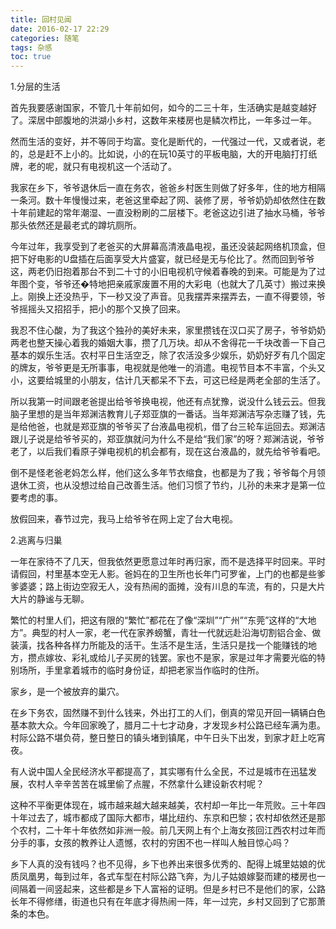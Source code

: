 ```yaml
---
title: 回村见闻
date: 2016-02-17 22:29
categories: 随笔
tags: 杂感
toc: true
---
```

1.分层的生活

首先我要感谢国家，不管几十年前如何，如今的二三十年，生活确实是越变越好了。深居中部腹地的洪湖小乡村，这数年来楼房也是鳞次栉比，一年多过一年。

然而生活的变好，并不等同于均富。变化是断代的，一代强过一代，又或者说，老的，总是赶不上小的。比如说，小的在玩10英寸的平板电脑，大的开电脑打打纸牌，老的呢，就只有电视机这一个活动了。

我家在乡下，爷爷退休后一直在务农，爸爸乡村医生则做了好多年，住的地方相隔一条河。数十年慢慢过来，老爸这里牵起了网、装修了房，爷爷奶奶却依然住在数十年前建起的常年潮湿、一直没粉刷的二层楼下。老爸这边引进了抽水马桶，爷爷那头依然还是最老式的蹲坑厕所。

今年过年，我享受到了老爸买的大屏幕高清液晶电视，虽还没装起网络机顶盒，但把下好电影的U盘插在后面享受大片盛宴，就已经是无与伦比了。然而回到爷爷这，两老仍旧抱着那台不到二十寸的小旧电视机守候着春晚的到来。可能是为了过年图个变，爷爷还�特地把亲戚家废置不用的大彩电（也就大了几英寸）搬过来换上。刚换上还没热乎，下一秒又没了声音。见我摆弄来摆弄去，一直不得要领，爷爷摇摇头又招招手，把小的那个又换了回来。

我忍不住心酸，为了我这个独孙的美好未来，家里攒钱在汉口买了房子，爷爷奶奶两老也整天操心着我的婚姻大事，攒了几万块。却从不舍得花一千块改善一下自己基本的娱乐生活。农村平日生活空乏，除了农活没多少娱乐，奶奶好歹有几个固定的牌友，爷爷更是无所事事，电视就是他唯一的消遣。电视节目本不丰富，个头又小，这要给城里的小朋友，估计几天都呆不下去，可这已经是两老全部的生活了。

所以我第一时间跟老爸提出给爷爷换电视，他还有点犹豫，说没什么钱云云。但我脑子里想的是当年郑渊洁教育儿子郑亚旗的一番话。当年郑渊洁写杂志赚了钱，先是给他爸，也就是郑亚旗的爷爷买了台液晶电视机，借了台三轮车运回去。郑渊洁跟儿子说是给爷爷买的，郑亚旗就问为什么不是给“我们家”的呀？郑渊洁说，爷爷老了，以后我们看原子弹电视机的机会都有，现在这台液晶的，就先给爷爷看吧。

倒不是怪老爸老妈怎么样，他们这么多年节衣缩食，也都是为了我；爷爷每个月领退休工资，也从没想过给自己改善生活。他们习惯了节约，儿孙的未来才是第一位要考虑的事。

放假回来，春节过完，我马上给爷爷在网上定了台大电视。

2.逃离与归巢

一年在家待不了几天，但我依然更愿意过年时再归家，而不是选择平时回来。平时请假回，村里基本空无人影。爸妈在的卫生所也长年门可罗雀，上门的也都是些爹爹婆婆；路上街边空寂无人，没有热闹的面摊，没有川息的车流，有的，只是大片大片的静谧与无聊。

繁忙的村里人们，把这有限的“繁忙”都花在了像“深圳”“广州”“东莞”这样的“大地方”。典型的村人一家，老一代在家养螃蟹，青壮一代就远赴沿海切割铝合金、做装潢，找各种各样力所能及的活干。生活不是生活，生活只是找一个能赚钱的地方，攒点嫁妆、彩礼或给儿子买房的钱罢。家也不是家，家是过年才需要光临的特别场所，手里拿着城市的临时身份证，却把老家当作临时的住所。

家乡，是一个被放弃的巢穴。

在乡下务农，固然赚不到什么钱来，外出打工的人们，倒真的常见开回一辆辆白色基本款大众。今年回家晚了，腊月二十七才动身，才发现乡村公路已经车满为患。村际公路不堪负荷，整日整日的镇头堵到镇尾，中午日头下出发，到家才赶上吃宵夜。

有人说中国人全民经济水平都提高了，其实哪有什么全民，不过是城市在迅猛发展，农村人辛辛苦苦在城里偷了点腥，不然拿什么建设新农村呢？

这种不平衡更体现在，城市越来越大越来越美，农村却一年比一年荒败。三十年四十年过去了，城市都成了国际大都市，堪比纽约、东京和巴黎；农村却依然还是那个农村，二十年十年依然如非洲一般。前几天网上有个上海女孩回江西农村过年而分手的事，女孩的教养让人遗憾，农村的穷困不也一样叫人触目惊心吗？

乡下人真的没有钱吗？也不见得，乡下也养出来很多优秀的、配得上城里姑娘的优质凤凰男，每到过年，各式车型在村际公路飞奔，为儿子姑娘嫁娶而建的楼房也一间隔着一间竖起来，这些都是乡下人富裕的证明。但是乡村已不是他们的家，公路长年不得修缮，街道也只有在年底才得热闹一阵，年一过完，乡村又回到了它那萧条的本色。


